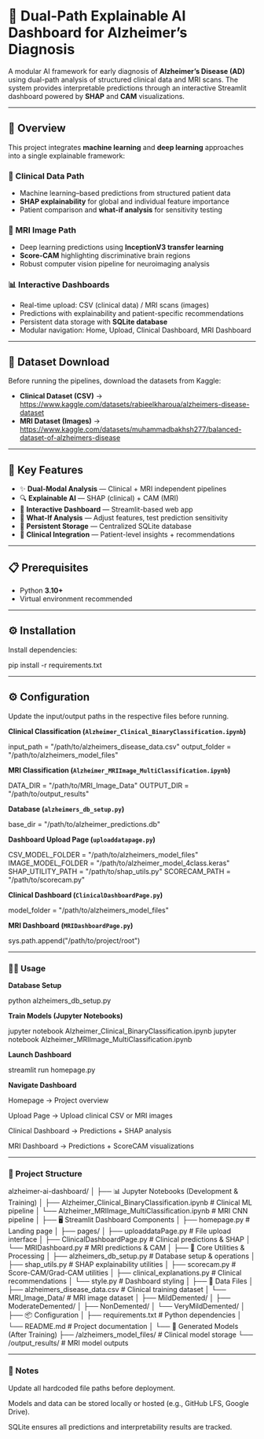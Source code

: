 # 🧠 Dual-Path Explainable AI Dashboard for Alzheimer’s Diagnosis

A modular AI framework for early diagnosis of **Alzheimer’s Disease (AD)** using dual-path analysis of structured clinical data and MRI scans. The system provides interpretable predictions through an interactive Streamlit dashboard powered by **SHAP** and **CAM** visualizations.

---
## 📖 Overview

This project integrates **machine learning** and **deep learning** approaches into a single explainable framework:

### 🔬 Clinical Data Path
- Machine learning–based predictions from structured patient data  
- **SHAP explainability** for global and individual feature importance  
- Patient comparison and **what-if analysis** for sensitivity testing  

### 🧬 MRI Image Path
- Deep learning predictions using **InceptionV3 transfer learning**  
- **Score-CAM** highlighting discriminative brain regions  
- Robust computer vision pipeline for neuroimaging analysis  

### 📊 Interactive Dashboards
- Real-time upload: CSV (clinical data) / MRI scans (images)  
- Predictions with explainability and patient-specific recommendations  
- Persistent data storage with **SQLite database**  
- Modular navigation: Home, Upload, Clinical Dashboard, MRI Dashboard  

---
## 📂 Dataset Download
Before running the pipelines, download the datasets from Kaggle:
- **Clinical Dataset (CSV)** -> https://www.kaggle.com/datasets/rabieelkharoua/alzheimers-disease-dataset 
- **MRI Dataset (Images)** -> https://www.kaggle.com/datasets/muhammadbakhsh277/balanced-dataset-of-alzheimers-disease 

---
## 🚀 Key Features
- ✨ **Dual-Modal Analysis** — Clinical + MRI independent pipelines  
- 🔍 **Explainable AI** — SHAP (clinical) + CAM (MRI)  
- 📱 **Interactive Dashboard** — Streamlit-based web app  
- 🧪 **What-If Analysis** — Adjust features, test prediction sensitivity  
- 💾 **Persistent Storage** — Centralized SQLite database  
- 🏥 **Clinical Integration** — Patient-level insights + recommendations  

---
## 📋 Prerequisites
- Python **3.10+**  
- Virtual environment recommended  

---
## ⚙️ Installation

Install dependencies:

pip install -r requirements.txt

---
## ⚙️ Configuration

Update the input/output paths in the respective files before running.

**Clinical Classification (`Alzheimer_Clinical_BinaryClassification.ipynb`)** 

input_path = "/path/to/alzheimers_disease_data.csv"
output_folder = "/path/to/alzheimers_model_files"

**MRI Classification (`Alzheimer_MRIImage_MultiClassification.ipynb`)**

DATA_DIR = "/path/to/MRI_Image_Data"
OUTPUT_DIR = "/path/to/output_results"

**Database (`alzheimers_db_setup.py`)**

base_dir = "/path/to/alzheimer_predictions.db"

**Dashboard Upload Page (`uploaddatapage.py`)**

CSV_MODEL_FOLDER = "/path/to/alzheimers_model_files"
IMAGE_MODEL_FOLDER = "/path/to/alzheimer_model_4class.keras"
SHAP_UTILITY_PATH = "/path/to/shap_utils.py"
SCORECAM_PATH = "/path/to/scorecam.py"

**Clinical Dashboard (`ClinicalDashboardPage.py`)**

model_folder = "/path/to/alzheimers_model_files"

**MRI Dashboard (`MRIDashboardPage.py`)**

sys.path.append("/path/to/project/root")

---
### 🏃‍♂️ Usage

**Database Setup**

python alzheimers_db_setup.py

**Train Models (Jupyter Notebooks)**

jupyter notebook Alzheimer_Clinical_BinaryClassification.ipynb
jupyter notebook Alzheimer_MRIImage_MultiClassification.ipynb

**Launch Dashboard**

streamlit run homepage.py

**Navigate Dashboard**

Homepage → Project overview

Upload Page → Upload clinical CSV or MRI images

Clinical Dashboard → Predictions + SHAP analysis

MRI Dashboard → Predictions + ScoreCAM visualizations

---
### 📂 Project Structure

alzheimer-ai-dashboard/
│
├── 📊 Jupyter Notebooks (Development & Training)
│   ├── Alzheimer_Clinical_BinaryClassification.ipynb    # Clinical ML pipeline
│   └── Alzheimer_MRIImage_MultiClassification.ipynb     # MRI CNN pipeline
│
├── 🖥️ Streamlit Dashboard Components
│   ├── homepage.py                                     # Landing page
│   ├── pages/
│       ├── uploaddataPage.py                               # File upload interface
│       ├── ClinicalDashboardPage.py                        # Clinical predictions & SHAP
│       └── MRIDashboard.py                                 # MRI predictions & CAM
│
├── 🔧 Core Utilities & Processing
│   ├── alzheimers_db_setup.py                          # Database setup & operations
│   ├── shap_utils.py                                   # SHAP explainability utilities
│   ├── scorecam.py                                     # Score-CAM/Grad-CAM utilities
│   ├── clinical_explanations.py                       # Clinical recommendations
│   └── style.py                                        # Dashboard styling
│
├── 📂 Data Files
│   ├── alzheimers_disease_data.csv                     # Clinical training dataset
│   └── MRI_Image_Data/                                 # MRI image dataset
│       ├── MildDemented/
│       ├── ModerateDemented/
│       ├── NonDemented/
│       └── VeryMildDemented/
│
├── 📦 Configuration
│   ├── requirements.txt                                # Python dependencies
│   └── README.md                                       # Project documentation
│
└── 🤖 Generated Models (After Training)
    ├── /alzheimers_model_files/                        # Clinical model storage
    └── /output_results/                                # MRI model outputs

---
### 📌 Notes

Update all hardcoded file paths before deployment.

Models and data can be stored locally or hosted (e.g., GitHub LFS, Google Drive).

SQLite ensures all predictions and interpretability results are tracked.